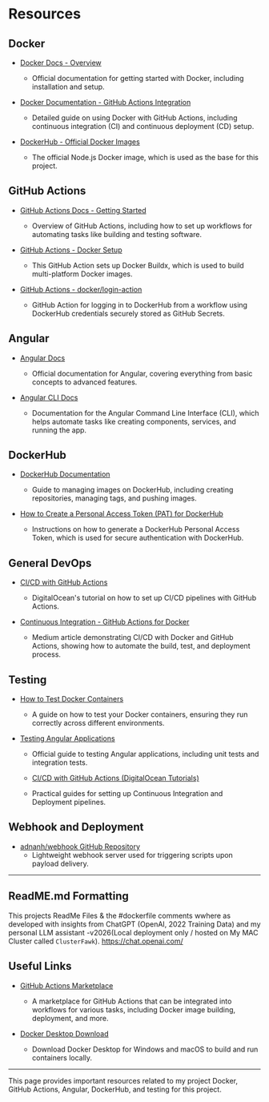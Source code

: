 # Resources

## Docker

- [Docker Docs - Overview](https://docs.docker.com/get-started/)
  - Official documentation for getting started with Docker, including installation and setup.
  
- [Docker Documentation - GitHub Actions Integration](https://docs.docker.com/ci-cd/github-actions/)
  - Detailed guide on using Docker with GitHub Actions, including continuous integration (CI) and continuous deployment (CD) setup.

- [DockerHub - Official Docker Images](https://hub.docker.com/_/node)
  - The official Node.js Docker image, which is used as the base for this project.

## GitHub Actions

- [GitHub Actions Docs - Getting Started](https://docs.github.com/en/actions/learn-github-actions/introduction-to-github-actions)
  - Overview of GitHub Actions, including how to set up workflows for automating tasks like building and testing software.
  
- [GitHub Actions - Docker Setup](https://github.com/docker/setup-buildx-action)
  - This GitHub Action sets up Docker Buildx, which is used to build multi-platform Docker images.

- [GitHub Actions - docker/login-action](https://github.com/docker/login-action)
  - GitHub Action for logging in to DockerHub from a workflow using DockerHub credentials securely stored as GitHub Secrets.

## Angular

- [Angular Docs](https://angular.io/docs)
  - Official documentation for Angular, covering everything from basic concepts to advanced features.

- [Angular CLI Docs](https://angular.io/cli)
  - Documentation for the Angular Command Line Interface (CLI), which helps automate tasks like creating components, services, and running the app.

## DockerHub

- [DockerHub Documentation](https://docs.docker.com/docker-hub/)
  - Guide to managing images on DockerHub, including creating repositories, managing tags, and pushing images.

- [How to Create a Personal Access Token (PAT) for DockerHub](https://docs.docker.com/docker-hub/access-tokens/)
  - Instructions on how to generate a DockerHub Personal Access Token, which is used for secure authentication with DockerHub.

## General DevOps

- [CI/CD with GitHub Actions](https://www.digitalocean.com/community/tutorials)
  - DigitalOcean's tutorial on how to set up CI/CD pipelines with GitHub Actions.

- [Continuous Integration - GitHub Actions for Docker](https://medium.com/@adnan.tutorials/docker-with-github-actions-continuous-integration-431982def7d4)
  - Medium article demonstrating CI/CD with Docker and GitHub Actions, showing how to automate the build, test, and deployment process.

## Testing

- [How to Test Docker Containers](https://docs.docker.com/get-started/part4/)
  - A guide on how to test your Docker containers, ensuring they run correctly across different environments.

- [Testing Angular Applications](https://angular.io/guide/testing)
  - Official guide to testing Angular applications, including unit tests and integration tests.

  - [CI/CD with GitHub Actions (DigitalOcean Tutorials)](https://www.digitalocean.com/community/tutorials)
  - Practical guides for setting up Continuous Integration and Deployment pipelines.


## Webhook and Deployment

- [adnanh/webhook GitHub Repository](https://github.com/adnanh/webhook)
  - Lightweight webhook server used for triggering scripts upon payload delivery.




---
## ReadME.md Formatting 
This projects ReadMe Files & the #dockerfile comments wwhere as developed with insights from ChatGPT (OpenAI, 2022 Training Data) and my personal LLM assistant -v2026(Local deployment only / hosted on My MAC Cluster called `ClusterFawk`).
https://chat.openai.com/

## Useful Links

- [GitHub Actions Marketplace](https://github.com/marketplace?type=actions)
  - A marketplace for GitHub Actions that can be integrated into workflows for various tasks, including Docker image building, deployment, and more.

- [Docker Desktop Download](https://www.docker.com/products/docker-desktop)
  - Download Docker Desktop for Windows and macOS to build and run containers locally.

---

This page provides important resources related to my project Docker, GitHub Actions, Angular, DockerHub, and testing for this project. 

